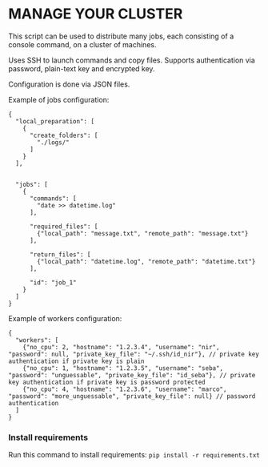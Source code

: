 # MANAGE YOUR CLUSTER #

This script can be used to distribute many jobs, each consisting of a console command, on a cluster of machines.

Uses SSH to launch commands and copy files.
Supports authentication via password, plain-text key and encrypted key.

Configuration is done via JSON files.

Example of jobs configuration:
```
{
  "local_preparation": [
    {
      "create_folders": [
        "./logs/"
      ]
    }
  ],


  "jobs": [
    {
      "commands": [
        "date >> datetime.log"
      ],

      "required_files": [
        {"local_path": "message.txt", "remote_path": "message.txt"}
      ],

      "return_files": [
        {"local_path": "datetime.log", "remote_path": "datetime.txt"}
      ],

      "id": "job_1"
    }
  ]
}
```


Example of workers configuration:
```
{
  "workers": [
    {"no_cpu": 2, "hostname": "1.2.3.4", "username": "nir", "password": null, "private_key_file": "~/.ssh/id_nir"}, // private key authentication if private key is plain
    {"no_cpu": 1, "hostname": "1.2.3.5", "username": "seba", "password": "unguessable", "private_key_file": "id_seba"}, // private key authentication if private key is password protected
    {"no_cpu": 4, "hostname": "1.2.3.6", "username": "marco", "password": "more_unguessable", "private_key_file": null} // password authentication
  ]
}
```



### Install requirements ###

Run this command to install requirements:
`pip install -r requirements.txt`
